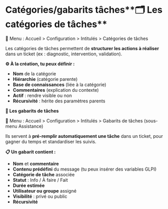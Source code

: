 # Catégories/gabarits tâches**🗂️ Les catégories de tâches**

📍 Menu : Accueil > Configuration > Intitulés > Catégories de tâches

Les catégories de tâches permettent de **structurer les actions à réaliser** dans un ticket (ex : diagnostic, intervention, validation).



**⚙️ À la création, tu peux définir :**

- **Nom** de la catégorie
- **Hiérarchie** (catégorie parente)
- **Base de connaissances** (liée à la catégorie)
- **Commentaires** (explication du contexte)
- **Actif** : rendre visible ou non
- **Récursivité** : hérite des paramètres parents



**📝 Les gabarits de tâches**

📍 Menu : Accueil > Configuration > Intitulés > Gabarits de tâches (sous-menu Assistance)

Ils servent à **pré-remplir automatiquement une tâche** dans un ticket, pour gagner du temps et standardiser les suivis.



**📋 Un gabarit contient :**

- **Nom** et **commentaire**
- **Contenu prédéfini** du message (tu peux insérer des variables GLPI)
- **Catégorie de tâche** associée
- **Statut** : Info / À faire / Fait
- **Durée estimée**
- **Utilisateur ou groupe** assigné
- **Visibilité** : privé ou public
- **Récursivité**
